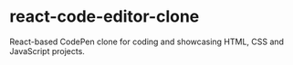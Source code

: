 # react-code-editor-clone
React-based CodePen clone for coding and showcasing HTML, CSS and JavaScript projects.
